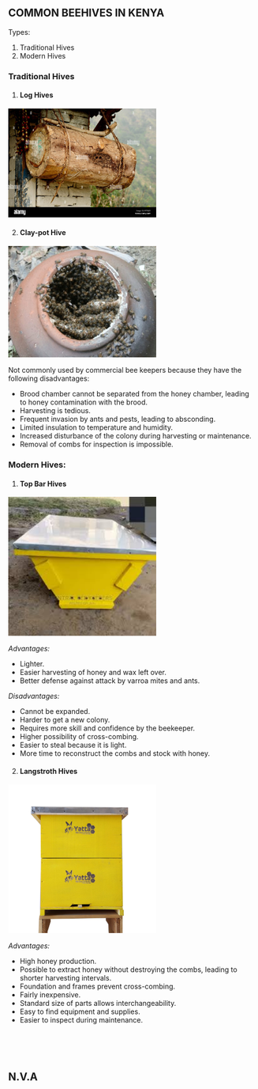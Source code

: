 ## COMMON BEEHIVES IN KENYA

Types:
1. Traditional Hives
2. Modern Hives
   

### Traditional Hives
1. #### Log Hives
<img src="./assests/images/log-hive-occupied-and-covered.JPG" alt="Alt Text" width="300"/>

2. #### Clay-pot Hive
<img src="./assests/images/clay-pot-hive.jpeg" alt="Alt Text" width="300"/>

Not commonly used by commercial bee keepers because they have the following disadvantages:
 - Brood chamber cannot be separated from the honey chamber, leading to honey contamination with the brood.
 - Harvesting is tedious.
 - Frequent invasion by ants and pests, leading to absconding.
 - Limited insulation to temperature and humidity.
 - Increased disturbance of the colony during harvesting or maintenance.
 - Removal of combs for inspection is impossible.



### Modern Hives:

1. #### Top Bar Hives
<img src="./assests/images/top-bar-covered.jpeg" alt="Alt Text" width="300"/>

*Advantages:*
  - Lighter.
  - Easier harvesting of honey and wax left over.
  - Better defense against attack by varroa mites and ants.

*Disadvantages:*
  - Cannot be expanded.
  - Harder to get a new colony.
  - Requires more skill and confidence by the beekeeper.
  - Higher possibility of cross-combing.
  - Easier to steal because it is light.
  - More time to reconstruct the combs and stock with honey.

2. #### Langstroth Hives
<img src="./assests/images/langstroth-Beehive2.jpeg" alt="Alt Text" width="300"/>

*Advantages:*
  - High honey production.
  - Possible to extract honey without destroying the combs, leading to shorter harvesting intervals.
  - Foundation and frames prevent cross-combing.
  - Fairly inexpensive.
  - Standard size of parts allows interchangeability.
  - Easy to find equipment and supplies.
  - Easier to inspect during maintenance.

<br><br><br>
## N.V.A
